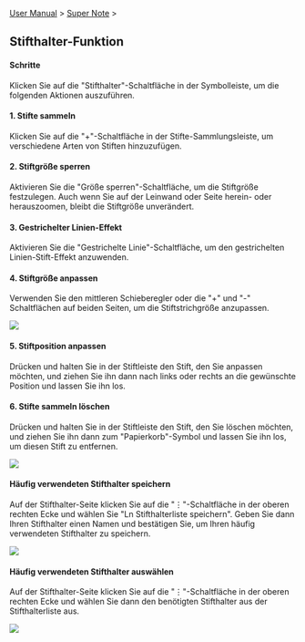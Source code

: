[User Manual](/dragonnest/drawnote/manual/en) > [Super Note](/dragonnest/drawnote/manual/en/super_note) >

Stifthalter-Funktion
---

#### Schritte

Klicken Sie auf die "Stifthalter"-Schaltfläche in der Symbolleiste, um die folgenden Aktionen auszuführen.

#### 1. Stifte sammeln

Klicken Sie auf die "+"-Schaltfläche in der Stifte-Sammlungsleiste, um verschiedene Arten von Stiften hinzuzufügen.

#### 2. Stiftgröße sperren

Aktivieren Sie die "Größe sperren"-Schaltfläche, um die Stiftgröße festzulegen. Auch wenn Sie auf der Leinwand oder Seite herein- oder herauszoomen, bleibt die Stiftgröße unverändert.

#### 3. Gestrichelter Linien-Effekt

Aktivieren Sie die "Gestrichelte Linie"-Schaltfläche, um den gestrichelten Linien-Stift-Effekt anzuwenden.

#### 4. Stiftgröße anpassen

Verwenden Sie den mittleren Schieberegler oder die "+" und "-" Schaltflächen auf beiden Seiten, um die Stiftstrichgröße anzupassen.

![](imgs/brush_function.png)

#### 5. Stiftposition anpassen

Drücken und halten Sie in der Stiftleiste den Stift, den Sie anpassen möchten, und ziehen Sie ihn dann nach links oder rechts an die gewünschte Position und lassen Sie ihn los.

#### 6. Stifte sammeln löschen

Drücken und halten Sie in der Stiftleiste den Stift, den Sie löschen möchten, und ziehen Sie ihn dann zum "Papierkorb"-Symbol und lassen Sie ihn los, um diesen Stift zu entfernen.

![](imgs/brush_function1.png)

#### Häufig verwendeten Stifthalter speichern

Auf der Stifthalter-Seite klicken Sie auf die "⋮"-Schaltfläche in der oberen rechten Ecke und wählen Sie "Ln Stifthalterliste speichern". Geben Sie dann Ihren Stifthalter einen Namen und bestätigen Sie, um Ihren häufig verwendeten Stifthalter zu speichern.

![](imgs/brush_function2.png)

#### Häufig verwendeten Stifthalter auswählen

Auf der Stifthalter-Seite klicken Sie auf die "⋮"-Schaltfläche in der oberen rechten Ecke und wählen Sie dann den benötigten Stifthalter aus der Stifthalterliste aus.

![](imgs/brush_function5.png)
